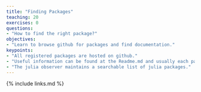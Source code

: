 ```yaml
---
title: "Finding Packages"
teaching: 20
exercises: 0
questions:
- "How to find the right package?"
objectives:
- "Learn to browse github for packages and find documentation."
keypoints:
- "All registered packages are hosted on github."
- "Useful information can be found at the Readme.md and usually each package has its own documentation homepage as well."
- "The julia observer maintains a searchable list of julia packages."
---
```


{% include links.md %}
